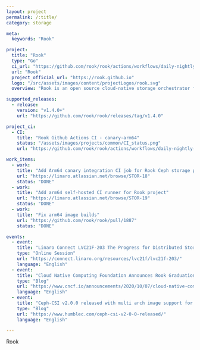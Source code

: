 ```yaml
---
layout: project
permalink: /:title/
category: storage

meta:
  keywords: "Rook"

project:
  title: "Rook"
  type: "Go"
  ci_url: "https://github.com/rook/rook/actions/workflows/daily-nightly-jobs.yml"
  url: "Rook"
  project_official_url: "https://rook.github.io"
  logo: "/src/assets/images/content/projectLogos/rook.svg"
  overview: "Rook is an open source cloud-native storage orchestrator for Kubernetes, providing the platform, framework, and support for a diverse set of storage solutions(Ceph, Cassandra and NFS) to natively integrate with cloud-native environments. Rook turns distributed storage systems into self-managing, self-scaling, self-healing storage services. It automates the tasks of a storage administrator: deployment, bootstrapping, configuration, provisioning, scaling, upgrading, migration, disaster recovery, monitoring, and resource management."

supported_releases:
  - release:
    version: "v1.4.0+"
    url: "https://github.com/rook/rook/releases/tag/v1.4.0"

project_ci:
  - CI:
    title: "Rook Github Actions CI - canary-arm64"
    status: "/assets/images/projects/common/CI_status.png"
    url: "https://github.com/rook/rook/actions/workflows/daily-nightly-jobs.yml"

work_items:
  - work:
    title: "Add Arm64 canary integration CI job for Rook Ceph storage provider"
    url: "https://linaro.atlassian.net/browse/STOR-18"
    status: "DONE"
  - work:
    title: "Add arm64 self-hosted CI runner for Rook project"
    url: "https://linaro.atlassian.net/browse/STOR-19"
    status: "DONE"
  - work:
    title: "Fix arm64 image builds"
    url: "https://github.com/rook/rook/pull/1887"
    status: "DONE"

events:
  - event:
    title: "Linaro Connect LVC21F-203 The Progress for Distributed Storage on Arm64"
    type: "Online Session"
    url: "https://connect.linaro.org/resources/lvc21f/lvc21f-203/"
    language: "English"
  - event:
    title: "Cloud Native Computing Foundation Announces Rook Graduation"
    type: "Blog"
    url: "https://www.cncf.io/announcements/2020/10/07/cloud-native-computing-foundation-announces-rook-graduation/"
    language: "English"
  - event:
    title: "Ceph-CSI v2.0.0 released with multi arch image support for Arm64 images"
    type: "Blog"
    url: "https://www.humblec.com/ceph-csi-v2-0-0-released/"
    language: "English"

---
```


<p>Rook</p>
